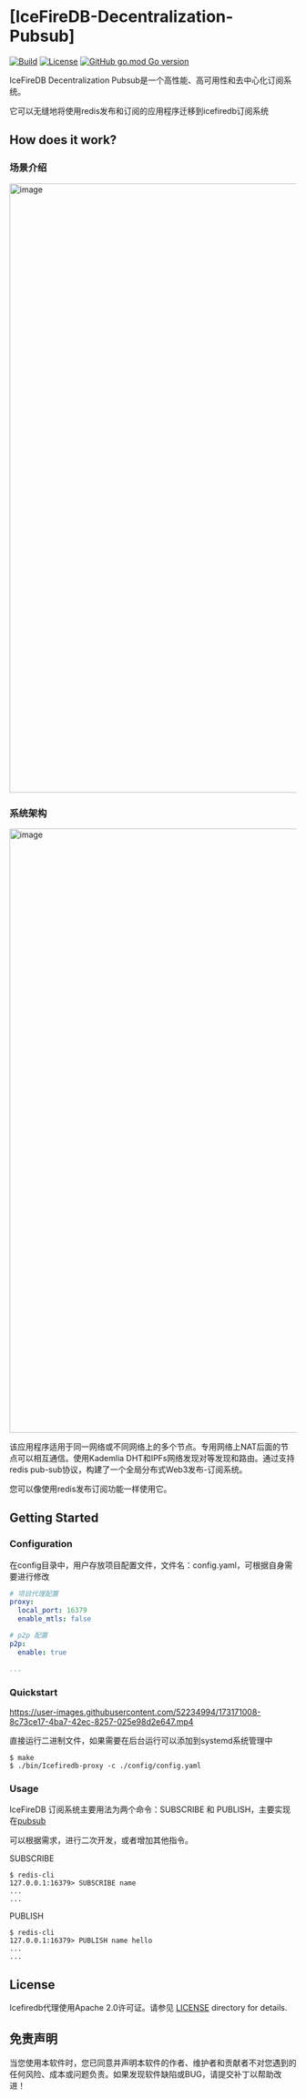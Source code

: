 # [IceFireDB-Decentralization-Pubsub]
[![Build](https://github.com/IceFireDB/IceFireDB-Proxy/actions/workflows/main.yml/badge.svg)](https://github.com/IceFireDB/IceFireDB-Proxy/actions/workflows/main.yml) [![License](https://img.shields.io/badge/License-Apache%202.0-blue.svg)](https://opensource.org/licenses/Apache-2.0) [![GitHub go.mod Go version](https://img.shields.io/github/go-mod/go-version/IceFireDB/IceFireDB-Proxy)](https://github.com/IceFireDB/IceFireDB-Proxy/blob/master/go.mod)    

IceFireDB Decentralization Pubsub是一个高性能、高可用性和去中心化订阅系统。

它可以无缝地将使用redis发布和订阅的应用程序迁移到icefiredb订阅系统

## How does it work?

### 场景介绍
<img width="1070" alt="image" src="https://user-images.githubusercontent.com/52234994/173174080-95775add-c287-4f43-943b-686b903e67b7.png">

### 系统架构
<img width="1061" alt="image" src="https://user-images.githubusercontent.com/52234994/173174090-7c2f084b-4ccc-4c56-983b-210486f13a60.png">

该应用程序适用于同一网络或不同网络上的多个节点。专用网络上NAT后面的节点可以相互通信。使用Kademlia DHT和IPFs网络发现对等发现和路由。通过支持redis pub-sub协议，构建了一个全局分布式Web3发布-订阅系统。

您可以像使用redis发布订阅功能一样使用它。

## Getting Started

### Configuration

在config目录中，用户存放项目配置文件，文件名：config.yaml，可根据自身需要进行修改

```yaml
# 项目代理配置
proxy:
  local_port: 16379
  enable_mtls: false

# p2p 配置
p2p:
  enable: true

...
```

### Quickstart

https://user-images.githubusercontent.com/52234994/173171008-8c73ce17-4ba7-42ec-8257-025e98d2e647.mp4

直接运行二进制文件，如果需要在后台运行可以添加到systemd系统管理中
```shell
$ make
$ ./bin/Icefiredb-proxy -c ./config/config.yaml
```

### Usage
IceFireDB 订阅系统主要用法为两个命令：SUBSCRIBE 和 PUBLISH，主要实现在[pubsub](./pkg/router/redisNode/ppubsub.go)

可以根据需求，进行二次开发，或者增加其他指令。

SUBSCRIBE
```shell
$ redis-cli
127.0.0.1:16379> SUBSCRIBE name
...
...
```
PUBLISH
```shell
$ redis-cli
127.0.0.1:16379> PUBLISH name hello
...
...
```

## License
Icefiredb代理使用Apache 2.0许可证。请参见 [LICENSE](./LICENSE) directory for details.

## 免责声明
当您使用本软件时，您已同意并声明本软件的作者、维护者和贡献者不对您遇到的任何风险、成本或问题负责。如果发现软件缺陷或BUG，请提交补丁以帮助改进！
